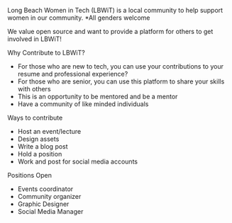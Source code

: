 Long Beach Women in Tech (LBWiT) is a local community to help support women in our community. 
*All genders welcome

We value open source and want to provide a platform for others to get involved in LBWiT!

Why Contribute to LBWiT?
- For those who are new to tech, you can use your contributions to your resume and professional experience?
- For those who are senior, you can use this platform to share your skills with others
- This is an opportunity to be mentored and be a mentor
- Have a community of like minded individuals 

Ways to contribute
- Host an event/lecture
- Design assets
- Write a blog post
- Hold a position
- Work and post for social media accounts

Positions Open
- Events coordinator
- Community organizer
- Graphic Designer
- Social Media Manager



